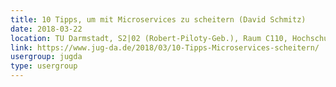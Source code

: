 ```yaml
---
title: 10 Tipps, um mit Microservices zu scheitern (David Schmitz)
date: 2018-03-22
location: TU Darmstadt, S2|02 (Robert-Piloty-Geb.), Raum C110, Hochschulstr. 10, 64289 Darmstadt
link: https://www.jug-da.de/2018/03/10-Tipps-Microservices-scheitern/
usergroup: jugda
type: usergroup
---
```

